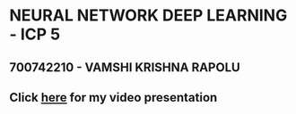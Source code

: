 # NEURAL NETWORK DEEP LEARNING - ICP 5
## 700742210 - VAMSHI KRISHNA RAPOLU


## Click [here](https://github.com/vxr22100/NNPL/blob/main/ICP5/ICP5%20Video.mp4) for my video presentation

